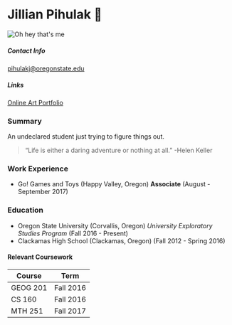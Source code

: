 ﻿# Jillian Pihulak :metal:

![Oh hey that's me](http://jillianpihulak.weebly.com/uploads/6/1/6/6/61663783/3818983.jpg?495)

##### Contact Info
pihulakj@oregonstate.edu

##### Links
[Online Art Portfolio](http://jillianpihulak.weebly.com/)

### Summary
An undeclared student just trying to figure things out.

>“Life is either a daring adventure or nothing at all.”
>-Helen Keller

### Work Experience

* Go! Games and Toys (Happy Valley, Oregon)
  **Associate** (August - September 2017)

### Education

* Oregon State University (Corvallis, Oregon)
  *University Exploratory Studies Program* (Fall 2016 - Present)
* Clackamas High School (Clackamas, Oregon)
  (Fall 2012 - Spring 2016)

#### Relevant Coursework

Course | Term
-------|-------
GEOG 201| Fall 2016
CS 160 | Fall 2016
MTH 251 | Fall 2017